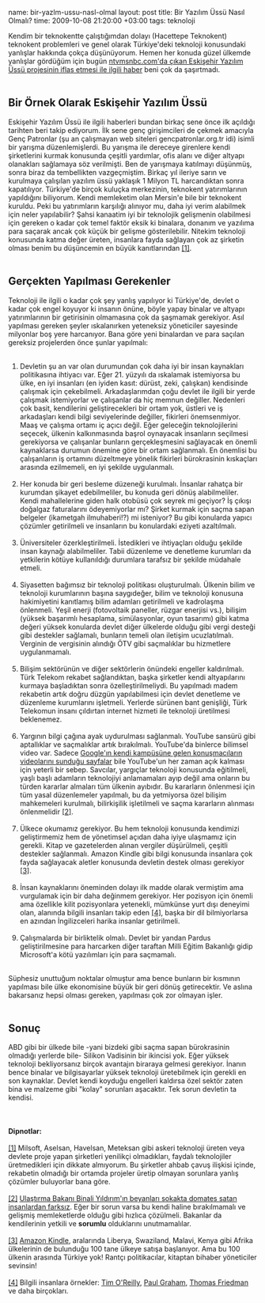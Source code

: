 name: bir-yazlm-ussu-nasl-olmal
layout: post
title: Bir Yazılım Üssü Nasıl Olmalı?
time: 2009-10-08 21:20:00 +03:00
tags: teknoloji

Kendim bir teknokentte çalıştığımdan dolayı (Hacettepe Teknokent) teknokent problemleri ve genel olarak Türkiye'deki teknoloji konusundaki yanlışlar hakkında çokça düşünüyorum. Hemen her konuda güzel ülkemde yanlışlar gördüğüm için bugün <a href="http://www.ntvmsnbc.com/id/25007879/">ntvmsnbc.com'da çıkan Eskişehir Yazılım Üssü projesinin iflas etmesi ile ilgili haber</a> beni çok da şaşırtmadı. <br /><br /><h2>Bir Örnek Olarak Eskişehir Yazılım Üssü</h2><a name="un1"></a>Eskişehir Yazılım Üssü ile ilgili haberleri bundan birkaç sene önce ilk açıldığı tarihten beri takip ediyorum. İlk sene genç girişimcileri de çekmek amacıyla Genç Patronlar (şu an çalışmayan web siteleri gencpatronlar.org.tr idi) isimli bir yarışma düzenlemişlerdi. Bu yarışma ile dereceye girenlere kendi şirketlerini kurmak konusunda çeşitli yardımlar, ofis alanı ve diğer altyapı olanakları sağlamaya söz verilmişti. Ben de yarışmaya katılmayı düşünmüş, sonra biraz da tembellikten vazgeçmiştim. Birkaç yıl ileriye sarın ve kurulmaya çalışılan yazılım üssü yaklaşık 1 Milyon TL harcandıktan sonra kapatılıyor. Türkiye'de birçok kuluçka merkezinin, teknokent yatırımlarının yapıldığını biliyorum. Kendi memleketim olan Mersin'e bile bir teknokent kuruldu. Peki bu yatırımların karşılığı alınıyor mu, daha iyi verim alabilmek için neler yapılabilir? Şahsi kanaatim iyi bir teknolojik gelişmenin olabilmesi için gereken o kadar çok temel faktör eksik ki binalara, donanım ve yazılıma para saçarak ancak çok küçük bir gelişme gösterilebilir. Nitekim teknoloji konusunda katma değer üreten, insanlara fayda sağlayan çok az şirketin olması benim bu düşüncemin en büyük kanıtlarından <a href="#fn1">[1]</a>.<br /><br /><h2>Gerçekten Yapılması Gerekenler</h2>Teknoloji ile ilgili o kadar çok şey yanlış yapılıyor ki Türkiye'de, devlet o kadar çok engel koyuyor ki insanın önüne, böyle yapay binalar ve altyapı yatırımlarının bir getirisinin olmamasına çok da şaşmamak gerekiyor. Asıl yapılması gereken şeyler ıskalanırken yeteneksiz yöneticiler sayesinde milyonlar boş yere harcanıyor. Bana göre yeni binalardan ve para saçılan gereksiz projelerden önce şunlar yapılmalı:<br /><br /><ol><li>Devletin şu an var olan durumundan çok daha iyi bir insan kaynakları politikasına ihtiyacı var. Eğer 21. yüzyılı da ıskalamak istemiyorsa bu ülke, en iyi insanları (en iyiden kasıt: dürüst, zeki, çalışkan) kendisinde çalışmak için çekebilmeli. Arkadaşlarımdan çoğu devlet ile ilgili bir yerde çalışmak istemiyorlar ve çalışanlar da hiç memnun değiller. Nedenleri çok basit, kendilerini geliştirecekleri bir ortam yok, üstleri ve iş arkadaşları kendi bilgi seviyelerinde değiller, fikirleri önemsenmiyor. Maaş ve çalışma ortamı iç açıcı değil. Eğer geleceğin teknolojilerini seçecek, ülkenin kalkınmasında başrol oynayacak insanların seçilmesi gerekiyorsa ve çalışanlar bunların gerçekleşmesini sağlayacak en önemli kaynaklarsa durumun önemine göre bir ortam sağlanmalı. En önemlisi bu çalışanların iş ortamını düzeltmeye yönelik fikirleri bürokrasinin kıskaçları arasında ezilmemeli, en iyi şekilde uygulanmalı. <br /></li><br /><li>Her konuda bir geri besleme düzeneği kurulmalı. İnsanlar rahatça bir kurumdan şikayet edebilmeliler, bu konuda geri dönüş alabilmeliler. Kendi mahallelerine giden halk otobüsü çok seyrek mi geçiyor? İş çıkışı doğalgaz faturalarını ödeyemiyorlar mı? Şirket kurmak için saçma sapan belgeler (ikametgah ilmuhaberi!?) mi isteniyor? Bu gibi konularda yapıcı çözümler getirilmeli ve insanların bu konulardaki eziyeti azaltılmalı.<br /></li><br /><li>Üniversiteler özerkleştirilmeli. İstedikleri ve ihtiyaçları olduğu şekilde insan kaynağı alabilmeliler. Tabii düzenleme ve denetleme kurumları da yetkilerin kötüye kullanıldığı durumlara tarafsız bir şekilde müdahale etmeli.<br /></li><br /><li>Siyasetten bağımsız bir teknoloji politikası oluşturulmalı. Ülkenin bilim ve teknoloji kurumlarının başına saygıdeğer, bilim ve teknoloji konusuna hakimiyetini kanıtlamış bilim adamları getirilmeli ve kadrolaşma önlenmeli. Yeşil enerji (fotovoltaik paneller, rüzgar enerjisi vs.), bilişim (yüksek başarımlı hesaplama, simülasyonlar, oyun tasarımı) gibi katma değeri yüksek konularda devlet diğer ülkelerde olduğu gibi vergi desteği gibi destekler sağlamalı, bunların temeli olan iletişim ucuzlatılmalı. Verginin de vergisinin alındığı ÖTV gibi saçmalıklar bu hizmetlere uygulanmamalı.  <br /></li><br /><li>Bilişim sektörünün ve diğer sektörlerin önündeki engeller kaldırılmalı. Türk Telekom rekabet sağlandıktan, başka şirketler kendi altyapılarını kurmaya başladıktan sonra özelleştirilmeliydi. Bu yapılmadı madem rekabetin artık doğru düzgün yapılabilmesi için devlet denetleme ve düzenleme kurumlarını işletmeli. Yerlerde sürünen bant genişliği, Türk Telekomun insanı çıldırtan internet hizmeti ile teknoloji üretilmesi beklenemez.<br /></li><br /><li><a name="un2"></a>Yargının bilgi çağına ayak uydurulması sağlanmalı. YouTube sansürü gibi aptallıklar ve saçmalıklar artık bırakılmalı. YouTube'da binlerce bilimsel video var. Sadece <a href="http://www.youtube.com/user/googletechtalks">Google'ın kendi kampüsüne gelen konuşmacıların videolarını sunduğu sayfalar</a> bile YouTube'un her zaman açık kalması için yeterli bir sebep. Savcılar, yargıçlar teknoloji konusunda eğitilmeli, yaşlı başlı adamların teknolojiyi anlamamaları ayıp değil ama onların bu türden kararlar almaları tüm ülkenin ayıbıdır. Bu kararların önlenmesi için tüm yasal düzenlemeler yapılmalı, bu da yetmiyorsa özel bilişim mahkemeleri kurulmalı, bilirkişilik işletilmeli ve saçma kararların alınması önlenmelidir <a href="#fn2">[2]</a>.<br /></li><br /><li><a name="un3"></a>Ülkece okumamız gerekiyor. Bu hem teknoloji konusunda kendimizi geliştirmemiz hem de yönetimsel açıdan daha iyiye ulaşmamız için gerekli. Kitap ve gazetelerden alınan vergiler düşürülmeli, çeşitli destekler sağlanmalı. Amazon Kindle gibi bilgi konusunda insanlara çok fayda sağlayacak aletler konusunda devletin destek olması gerekiyor <a href="#fn3">[3]</a>.<br /></li><br /><li><a name="un4"></a>İnsan kaynaklarını öneminden dolayı ilk madde olarak vermiştim ama vurgulamak için bir daha değinmem gerekiyor. Her pozisyon için önemli ama özellikle kilit pozisyonlara yetenekli, mümkünse yurt dışı deneyimi olan, alanında bilgili insanları takip eden <a href="#fn4">[4]</a>, başka bir dil bilmiyorlarsa en azından İngilizceleri harika insanlar getirilmeli.<br /></li><br /><li>Çalışmalarda bir birliktelik olmalı. Devlet bir yandan Pardus geliştirilmesine para harcarken diğer taraftan Milli Eğitim Bakanlığı gidip Microsoft'a kötü yazılımları için para saçmamalı. </li></ol><br />Süphesiz unuttuğum noktalar olmuştur ama bence bunların bir kısmının yapılması bile ülke ekonomisine büyük bir geri dönüş getirecektir. Ve aslına bakarsanız hepsi olması gereken, yapılması çok zor olmayan işler.<br /><br /><h2>Sonuç</h2>ABD gibi bir ülkede bile -yani bizdeki gibi saçma sapan bürokrasinin olmadığı yerlerde bile- Silikon Vadisinin bir ikincisi yok. Eğer yüksek teknoloji bekliyorsanız birçok avantajın biraraya gelmesi gerekiyor. İnanın bence binalar ve bilgisayarlar yüksek teknoloji üretebilmek için gerekli en son kaynaklar. Devlet kendi koyduğu engelleri kaldırsa özel sektör zaten bina ve malzeme gibi "kolay" sorunları aşacaktır. Tek sorun devletin ta kendisi.<br /><br /><br /><br /><span style="font-weight:bold;">Dipnotlar:</span><br /><br /><a name="fn1"></a><a href="#un1">[1]</a>  Milsoft, Aselsan, Havelsan, Meteksan gibi askeri teknoloji üreten veya devlete proje yapan şirketleri yenilikçi olmadıkları, faydalı teknolojiler üretmedikleri için dikkate almıyorum. Bu şirketler ahbab çavuş ilişkisi içinde, rekabetin olmadığı bir ortamda projeler üretip olmayan sorunlara yanlış çözümler buluyorlar bana göre.<br /><br /><a name="fn2"></a><a href="#un2">[2]</a>  <a href="http://arsiv.ntvmsnbc.com/news/468087.asp">Ulaştırma Bakanı Binali Yıldırım'ın beyanları sokakta domates satan insanlardan farksız</a>. Eğer bir sorun varsa bu kendi haline bırakılmamalı ve gelişmiş memleketlerde olduğu gibi hızlıca çözülmeli. Bakanlar da kendilerinin yetkili ve <span style="font-weight:bold;">sorumlu</span> olduklarını unutmamalılar.<br /><br /><a name="fn3"></a><a href="#un3">[3]</a>  <a href="http://www.amazon.com/Wireless-Reading-Display-International-Generation/dp/B0015T963C/ref=amb_link_85647731_3?pf_rd_m=ATVPDKIKX0DER&pf_rd_s=gateway-center-column&pf_rd_r=17PMAEMAAB5WEBQRWFX7&pf_rd_t=101&pf_rd_p=493724391&pf_rd_i=507846">Amazon Kindle</a>, aralarında Liberya, Swaziland, Malavi, Kenya gibi Afrika ülkelerinin de bulunduğu 100 tane ülkeye satışa başlanıyor. Ama bu 100 ülkenin arasında Türkiye yok! Rantçı politikacılar, kitaptan bihaber yöneticiler sevinsin!<br /><br /><a name="fn4"></a><a href="#un4">[4]</a>  Bilgili insanlara örnekler: <a href="http://radar.oreilly.com/">Tim O'Reilly</a>, <a href="http://www.paulgraham.com/">Paul Graham</a>, <a href="http://topics.nytimes.com/top/opinion/editorialsandoped/oped/columnists/thomaslfriedman/index.html">Thomas Friedman</a> ve daha birçokları.

